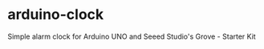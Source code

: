 arduino-clock
=============

Simple alarm clock for Arduino UNO and Seeed Studio's Grove - Starter Kit